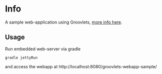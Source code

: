 # Info

A sample web-application using Groovlets, [more info here](http://www.rolandfg.net/2014/01/06/web-apps-using-groovlets/).

## Usage

Run embedded web-server via gradle

    gradle jettyRun

and access the webapp at http://localhost:8080/groovlets-webapp-sample/